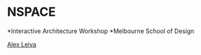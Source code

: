 NSPACE
======
*Interactive Architecture Workshop
*Melbourne School of Design

[Alex Leiva](https://github.com/aviel08)
